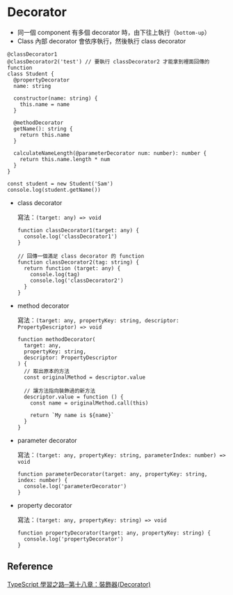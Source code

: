 # Decorator

- 同一個 component 有多個 decorator 時，由下往上執行（`bottom-up`）
- Class 內部 decorator 會依序執行，然後執行 class decorator

```tsx
@classDecorator1
@classDecorator2('test') // 要執行 classDecorator2 才能拿到裡面回傳的 function
class Student {
  @propertyDecorator
  name: string

  constructor(name: string) {
    this.name = name
  }

  @methodDecorator
  getName(): string {
    return this.name
  }

  calculateNameLength(@parameterDecorator num: number): number {
    return this.name.length * num
  }
}

const student = new Student('Sam')
console.log(student.getName())
```

- class decorator
    
    寫法：`(target: any) => void`
    
    ```tsx
    function classDecorator1(target: any) {
      console.log('classDecorator1')
    }
    
    // 回傳一個滿足 class decorator 的 function
    function classDecorator2(tag: string) {
      return function (target: any) {
        console.log(tag)
        console.log('classDecorator2')
      }
    }
    ```
    
- method decorator
    
    寫法：`(target: any, propertyKey: string, descriptor: PropertyDescriptor) => void`
    
    ```tsx
    function methodDecorator(
      target: any,
      propertyKey: string,
      descriptor: PropertyDescriptor
    ) {
      // 取出原本的方法
      const originalMethod = descriptor.value
    
      // 讓方法指向裝飾過的新方法
      descriptor.value = function () {
        const name = originalMethod.call(this)
    
        return `My name is ${name}`
      }
    }
    ```
    
- parameter decorator
    
    寫法：`(target: any, propertyKey: string, parameterIndex: number) => void`
    
    ```tsx
    function parameterDecorator(target: any, propertyKey: string, index: number) {
      console.log('parameterDecorator')
    }
    ```
    
- property decorator
    
    寫法：`(target: any, propertyKey: string) => void`
    
    ```tsx
    function propertyDecorator(target: any, propertyKey: string) {
      console.log('propertyDecorator')
    }
    ```
    

## Reference

[TypeScript 學習之路─第十八章：裝飾器(Decorator)](https://magiclen.org/typescript-decorator/)